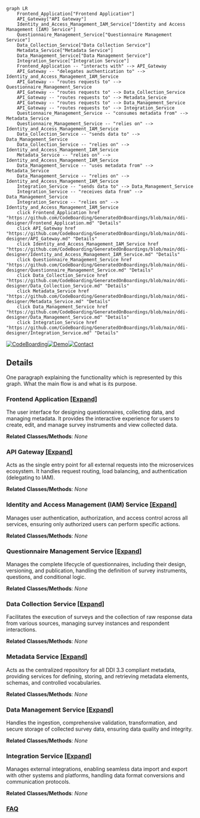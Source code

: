 ```mermaid
graph LR
    Frontend_Application["Frontend Application"]
    API_Gateway["API Gateway"]
    Identity_and_Access_Management_IAM_Service["Identity and Access Management (IAM) Service"]
    Questionnaire_Management_Service["Questionnaire Management Service"]
    Data_Collection_Service["Data Collection Service"]
    Metadata_Service["Metadata Service"]
    Data_Management_Service["Data Management Service"]
    Integration_Service["Integration Service"]
    Frontend_Application -- "interacts with" --> API_Gateway
    API_Gateway -- "delegates authentication to" --> Identity_and_Access_Management_IAM_Service
    API_Gateway -- "routes requests to" --> Questionnaire_Management_Service
    API_Gateway -- "routes requests to" --> Data_Collection_Service
    API_Gateway -- "routes requests to" --> Metadata_Service
    API_Gateway -- "routes requests to" --> Data_Management_Service
    API_Gateway -- "routes requests to" --> Integration_Service
    Questionnaire_Management_Service -- "consumes metadata from" --> Metadata_Service
    Questionnaire_Management_Service -- "relies on" --> Identity_and_Access_Management_IAM_Service
    Data_Collection_Service -- "sends data to" --> Data_Management_Service
    Data_Collection_Service -- "relies on" --> Identity_and_Access_Management_IAM_Service
    Metadata_Service -- "relies on" --> Identity_and_Access_Management_IAM_Service
    Data_Management_Service -- "uses metadata from" --> Metadata_Service
    Data_Management_Service -- "relies on" --> Identity_and_Access_Management_IAM_Service
    Integration_Service -- "sends data to" --> Data_Management_Service
    Integration_Service -- "receives data from" --> Data_Management_Service
    Integration_Service -- "relies on" --> Identity_and_Access_Management_IAM_Service
    click Frontend_Application href "https://github.com/CodeBoarding/GeneratedOnBoardings/blob/main/ddi-designer/Frontend_Application.md" "Details"
    click API_Gateway href "https://github.com/CodeBoarding/GeneratedOnBoardings/blob/main/ddi-designer/API_Gateway.md" "Details"
    click Identity_and_Access_Management_IAM_Service href "https://github.com/CodeBoarding/GeneratedOnBoardings/blob/main/ddi-designer/Identity_and_Access_Management_IAM_Service.md" "Details"
    click Questionnaire_Management_Service href "https://github.com/CodeBoarding/GeneratedOnBoardings/blob/main/ddi-designer/Questionnaire_Management_Service.md" "Details"
    click Data_Collection_Service href "https://github.com/CodeBoarding/GeneratedOnBoardings/blob/main/ddi-designer/Data_Collection_Service.md" "Details"
    click Metadata_Service href "https://github.com/CodeBoarding/GeneratedOnBoardings/blob/main/ddi-designer/Metadata_Service.md" "Details"
    click Data_Management_Service href "https://github.com/CodeBoarding/GeneratedOnBoardings/blob/main/ddi-designer/Data_Management_Service.md" "Details"
    click Integration_Service href "https://github.com/CodeBoarding/GeneratedOnBoardings/blob/main/ddi-designer/Integration_Service.md" "Details"
```

[![CodeBoarding](https://img.shields.io/badge/Generated%20by-CodeBoarding-9cf?style=flat-square)](https://github.com/CodeBoarding/CodeBoarding)[![Demo](https://img.shields.io/badge/Try%20our-Demo-blue?style=flat-square)](https://www.codeboarding.org/demo)[![Contact](https://img.shields.io/badge/Contact%20us%20-%20contact@codeboarding.org-lightgrey?style=flat-square)](mailto:contact@codeboarding.org)

## Details

One paragraph explaining the functionality which is represented by this graph. What the main flow is and what is its purpose.

### Frontend Application [[Expand]](./Frontend_Application.md)
The user interface for designing questionnaires, collecting data, and managing metadata. It provides the interactive experience for users to create, edit, and manage survey instruments and view collected data.


**Related Classes/Methods**: _None_

### API Gateway [[Expand]](./API_Gateway.md)
Acts as the single entry point for all external requests into the microservices ecosystem. It handles request routing, load balancing, and authentication (delegating to IAM).


**Related Classes/Methods**: _None_

### Identity and Access Management (IAM) Service [[Expand]](./Identity_and_Access_Management_IAM_Service.md)
Manages user authentication, authorization, and access control across all services, ensuring only authorized users can perform specific actions.


**Related Classes/Methods**: _None_

### Questionnaire Management Service [[Expand]](./Questionnaire_Management_Service.md)
Manages the complete lifecycle of questionnaires, including their design, versioning, and publication, handling the definition of survey instruments, questions, and conditional logic.


**Related Classes/Methods**: _None_

### Data Collection Service [[Expand]](./Data_Collection_Service.md)
Facilitates the execution of surveys and the collection of raw response data from various sources, managing survey instances and respondent interactions.


**Related Classes/Methods**: _None_

### Metadata Service [[Expand]](./Metadata_Service.md)
Acts as the centralized repository for all DDI 3.3 compliant metadata, providing services for defining, storing, and retrieving metadata elements, schemas, and controlled vocabularies.


**Related Classes/Methods**: _None_

### Data Management Service [[Expand]](./Data_Management_Service.md)
Handles the ingestion, comprehensive validation, transformation, and secure storage of collected survey data, ensuring data quality and integrity.


**Related Classes/Methods**: _None_

### Integration Service [[Expand]](./Integration_Service.md)
Manages external integrations, enabling seamless data import and export with other systems and platforms, handling data format conversions and communication protocols.


**Related Classes/Methods**: _None_



### [FAQ](https://github.com/CodeBoarding/GeneratedOnBoardings/tree/main?tab=readme-ov-file#faq)